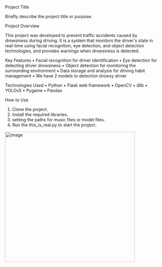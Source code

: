 Project Title

Briefly describe the project title or purpose.


Project Overview

This project was developed to prevent traffic accidents caused by drowsiness during driving. It is a system that monitors the driver's state in real-time using facial recognition, eye detection, and object detection technologies, and provides warnings when drowsiness is detected.


Key Features
• Facial recognition for driver identification
• Eye detection for detecting driver drowsiness
• Object detection for monitoring the surrounding environment
• Data storage and analysis for driving habit management
• We have 2 models to detection drowsy driver


Technologies Used
• Python
• Flask web framework
• OpenCV
• dlib
• YOLOv5
• Pygame
• Pandas

How to Use
1. Clone the project.
2. Install the required libraries.
3. setting the paths for music files or model files.
4. Run the this_is_real.py to start the project.



<img width="428" alt="image" src="https://github.com/STEVESEUNGWON/opencv_project/assets/159239472/03dbe1f4-63f9-40a3-8303-b17ba755652e">




